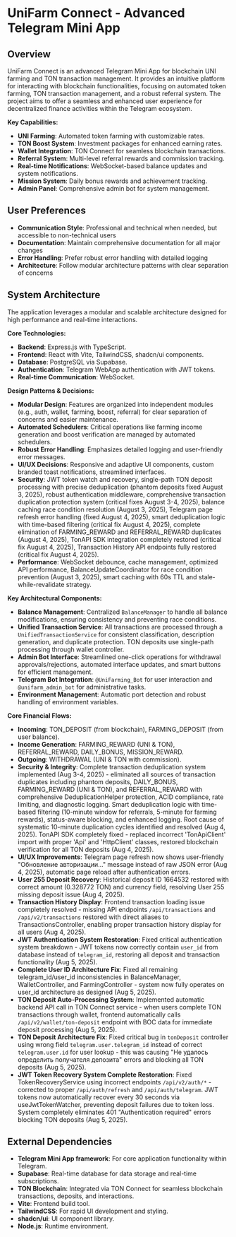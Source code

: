 # UniFarm Connect - Advanced Telegram Mini App

## Overview
UniFarm Connect is an advanced Telegram Mini App for blockchain UNI farming and TON transaction management. It provides an intuitive platform for interacting with blockchain functionalities, focusing on automated token farming, TON transaction management, and a robust referral system. The project aims to offer a seamless and enhanced user experience for decentralized finance activities within the Telegram ecosystem.

**Key Capabilities:**
- **UNI Farming**: Automated token farming with customizable rates.
- **TON Boost System**: Investment packages for enhanced earning rates.
- **Wallet Integration**: TON Connect for seamless blockchain transactions.
- **Referral System**: Multi-level referral rewards and commission tracking.
- **Real-time Notifications**: WebSocket-based balance updates and system notifications.
- **Mission System**: Daily bonus rewards and achievement tracking.
- **Admin Panel**: Comprehensive admin bot for system management.

## User Preferences
- **Communication Style**: Professional and technical when needed, but accessible to non-technical users
- **Documentation**: Maintain comprehensive documentation for all major changes
- **Error Handling**: Prefer robust error handling with detailed logging
- **Architecture**: Follow modular architecture patterns with clear separation of concerns

## System Architecture
The application leverages a modular and scalable architecture designed for high performance and real-time interactions.

**Core Technologies:**
- **Backend**: Express.js with TypeScript.
- **Frontend**: React with Vite, TailwindCSS, shadcn/ui components.
- **Database**: PostgreSQL via Supabase.
- **Authentication**: Telegram WebApp authentication with JWT tokens.
- **Real-time Communication**: WebSocket.

**Design Patterns & Decisions:**
- **Modular Design**: Features are organized into independent modules (e.g., auth, wallet, farming, boost, referral) for clear separation of concerns and easier maintenance.
- **Automated Schedulers**: Critical operations like farming income generation and boost verification are managed by automated schedulers.
- **Robust Error Handling**: Emphasizes detailed logging and user-friendly error messages.
- **UI/UX Decisions**: Responsive and adaptive UI components, custom branded toast notifications, streamlined interfaces.
- **Security**: JWT token watch and recovery, single-path TON deposit processing with precise deduplication (phantom deposits fixed August 3, 2025), robust authentication middleware, comprehensive transaction duplication protection system (critical fixes August 3-4, 2025), balance caching race condition resolution (August 3, 2025), Telegram page refresh error handling (fixed August 4, 2025), smart deduplication logic with time-based filtering (critical fix August 4, 2025), complete elimination of FARMING_REWARD and REFERRAL_REWARD duplicates (August 4, 2025), TonAPI SDK integration completely restored (critical fix August 4, 2025), Transaction History API endpoints fully restored (critical fix August 4, 2025).
- **Performance**: WebSocket debounce, cache management, optimized API performance, BalanceUpdateCoordinator for race condition prevention (August 3, 2025), smart caching with 60s TTL and stale-while-revalidate strategy.

**Key Architectural Components:**
- **Balance Management**: Centralized `BalanceManager` to handle all balance modifications, ensuring consistency and preventing race conditions.
- **Unified Transaction Service**: All transactions are processed through a `UnifiedTransactionService` for consistent classification, description generation, and duplicate protection. TON deposits use single-path processing through wallet controller.
- **Admin Bot Interface**: Streamlined one-click operations for withdrawal approvals/rejections, automated interface updates, and smart buttons for efficient management.
- **Telegram Bot Integration**: `@UniFarming_Bot` for user interaction and `@unifarm_admin_bot` for administrative tasks.
- **Environment Management**: Automatic port detection and robust handling of environment variables.

**Core Financial Flows:**
- **Incoming**: TON_DEPOSIT (from blockchain), FARMING_DEPOSIT (from user balance).
- **Income Generation**: FARMING_REWARD (UNI & TON), REFERRAL_REWARD, DAILY_BONUS, MISSION_REWARD.
- **Outgoing**: WITHDRAWAL (UNI & TON with commission).
- **Security & Integrity**: Complete transaction deduplication system implemented (Aug 3-4, 2025) - eliminated all sources of transaction duplicates including phantom deposits, DAILY_BONUS, FARMING_REWARD (UNI & TON), and REFERRAL_REWARD with comprehensive DeduplicationHelper protection, ACID compliance, rate limiting, and diagnostic logging. Smart deduplication logic with time-based filtering (10-minute window for referrals, 5-minute for farming rewards), status-aware blocking, and enhanced logging. Root cause of systematic 10-minute duplication cycles identified and resolved (Aug 4, 2025). TonAPI SDK completely fixed - replaced incorrect 'TonApiClient' import with proper 'Api' and 'HttpClient' classes, restored blockchain verification for all TON deposits (Aug 4, 2025).
- **UI/UX Improvements**: Telegram page refresh now shows user-friendly "Обновление авторизации..." message instead of raw JSON error (Aug 4, 2025), automatic page reload after authentication errors.
- **User 255 Deposit Recovery**: Historical deposit ID 1664532 restored with correct amount (0.328772 TON) and currency field, resolving User 255 missing deposit issue (Aug 4, 2025).
- **Transaction History Display**: Frontend transaction loading issue completely resolved - missing API endpoints `/api/transactions` and `/api/v2/transactions` restored with direct aliases to TransactionsController, enabling proper transaction history display for all users (Aug 4, 2025).
- **JWT Authentication System Restoration**: Fixed critical authentication system breakdown - JWT tokens now correctly contain `user_id` from database instead of `telegram_id`, restoring all deposit and transaction functionality (Aug 5, 2025).
- **Complete User ID Architecture Fix**: Fixed all remaining telegram_id/user_id inconsistencies in BalanceManager, WalletController, and FarmingController - system now fully operates on user_id architecture as designed (Aug 5, 2025).
- **TON Deposit Auto-Processing System**: Implemented automatic backend API call in TON Connect service - when users complete TON transactions through wallet, frontend automatically calls `/api/v2/wallet/ton-deposit` endpoint with BOC data for immediate deposit processing (Aug 5, 2025).
- **TON Deposit Architecture Fix**: Fixed critical bug in `tonDeposit` controller using wrong field `telegram.user.telegram_id` instead of correct `telegram.user.id` for user lookup - this was causing "Не удалось определить получателя депозита" errors and blocking all TON deposits (Aug 5, 2025).
- **JWT Token Recovery System Complete Restoration**: Fixed TokenRecoveryService using incorrect endpoints `/api/v2/auth/*` - corrected to proper `/api/auth/refresh` and `/api/auth/telegram`. JWT tokens now automatically recover every 30 seconds via useJwtTokenWatcher, preventing deposit failures due to token loss. System completely eliminates 401 "Authentication required" errors blocking TON deposits (Aug 5, 2025).

## External Dependencies
- **Telegram Mini App framework**: For core application functionality within Telegram.
- **Supabase**: Real-time database for data storage and real-time subscriptions.
- **TON Blockchain**: Integrated via TON Connect for seamless blockchain transactions, deposits, and interactions.
- **Vite**: Frontend build tool.
- **TailwindCSS**: For rapid UI development and styling.
- **shadcn/ui**: UI component library.
- **Node.js**: Runtime environment.